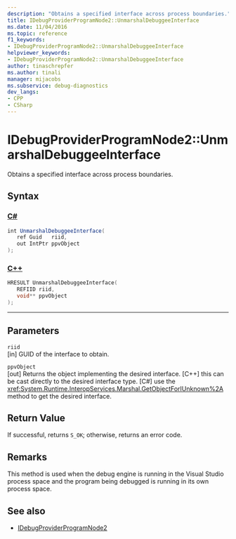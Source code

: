 ```yaml
---
description: "Obtains a specified interface across process boundaries."
title: IDebugProviderProgramNode2::UnmarshalDebuggeeInterface
ms.date: 11/04/2016
ms.topic: reference
f1_keywords:
- IDebugProviderProgramNode2::UnmarshalDebuggeeInterface
helpviewer_keywords:
- IDebugProviderProgramNode2::UnmarshalDebuggeeInterface
author: tinaschrepfer
ms.author: tinali
manager: mijacobs
ms.subservice: debug-diagnostics
dev_langs:
- CPP
- CSharp
---
```

# IDebugProviderProgramNode2::UnmarshalDebuggeeInterface

Obtains a specified interface across process boundaries.

## Syntax

### [C#](#tab/csharp)
```csharp
int UnmarshalDebuggeeInterface(
   ref Guid   riid,
   out IntPtr ppvObject
);
```
### [C++](#tab/cpp)
```cpp
HRESULT UnmarshalDebuggeeInterface(
   REFIID riid,
   void** ppvObject
);
```
---

## Parameters
`riid`\
[in] GUID of the interface to obtain.

`ppvObject`\
[out] Returns the object implementing the desired interface. [C++] this can be cast directly to the desired interface type. [C#] use the <xref:System.Runtime.InteropServices.Marshal.GetObjectForIUnknown%2A> method to get the desired interface.

## Return Value
 If successful, returns `S_OK`; otherwise, returns an error code.

## Remarks
 This method is used when the debug engine is running in the Visual Studio process space and the program being debugged is running in its own process space.

## See also
- [IDebugProviderProgramNode2](../../../extensibility/debugger/reference/idebugproviderprogramnode2.md)
